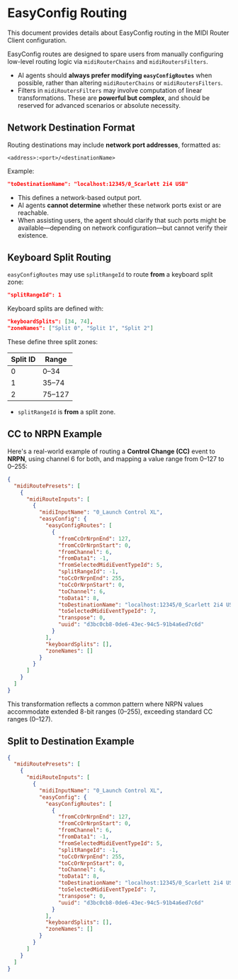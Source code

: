 # EasyConfig Routing

This document provides details about EasyConfig routing in the MIDI Router Client configuration.

EasyConfig routes are designed to spare users from manually configuring low-level routing logic via `midiRouterChains` and `midiRoutersFilters`.

- AI agents should **always prefer modifying `easyConfigRoutes`** when possible, rather than altering `midiRouterChains` or `midiRoutersFilters`.
- Filters in `midiRoutersFilters` may involve computation of linear transformations. These are **powerful but complex**, and should be reserved for advanced scenarios or absolute necessity.

## Network Destination Format

Routing destinations may include **network port addresses**, formatted as:

```
<address>:<port>/<destinationName>
```

Example:

```json
"toDestinationName": "localhost:12345/0_Scarlett 2i4 USB"
```

- This defines a network-based output port.
- AI agents **cannot determine** whether these network ports exist or are reachable.
- When assisting users, the agent should clarify that such ports might be available—depending on network configuration—but cannot verify their existence.

## Keyboard Split Routing

`easyConfigRoutes` may use `splitRangeId` to route **from** a keyboard split zone:

```json
"splitRangeId": 1
```

Keyboard splits are defined with:

```json
"keyboardSplits": [34, 74],
"zoneNames": ["Split 0", "Split 1", "Split 2"]
```

These define three split zones:

| Split ID | Range     |
|----------|-----------|
| 0        | 0–34      |
| 1        | 35–74     |
| 2        | 75–127    |

- `splitRangeId` is **from** a split zone.

## CC to NRPN Example

Here's a real-world example of routing a **Control Change (CC)** event to **NRPN**, using channel 6 for both, and mapping a value range from 0–127 to 0–255:

```json
{
  "midiRoutePresets": [
    {
      "midiRouteInputs": [
        {
          "midiInputName": "0_Launch Control XL",
          "easyConfig": {
            "easyConfigRoutes": [
              {
                "fromCcOrNrpnEnd": 127,
                "fromCcOrNrpnStart": 0,
                "fromChannel": 6,
                "fromData1": -1,
                "fromSelectedMidiEventTypeId": 5,
                "splitRangeId": -1,
                "toCcOrNrpnEnd": 255,
                "toCcOrNrpnStart": 0,
                "toChannel": 6,
                "toData1": 8,
                "toDestinationName": "localhost:12345/0_Scarlett 2i4 USB",
                "toSelectedMidiEventTypeId": 7,
                "transpose": 0,
                "uuid": "d3bc0cb8-0de6-43ec-94c5-91b4a6ed7c6d"
              }
            ],
            "keyboardSplits": [],
            "zoneNames": []
          }
        }
      ]
    }
  ]
}
```

This transformation reflects a common pattern where NRPN values accommodate extended 8-bit ranges (0–255), exceeding standard CC ranges (0–127).

## Split to Destination Example

```json
{
  "midiRoutePresets": [
    {
      "midiRouteInputs": [
        {
          "midiInputName": "0_Launch Control XL",
          "easyConfig": {
            "easyConfigRoutes": [
              {
                "fromCcOrNrpnEnd": 127,
                "fromCcOrNrpnStart": 0,
                "fromChannel": 6,
                "fromData1": -1,
                "fromSelectedMidiEventTypeId": 5,
                "splitRangeId": -1,
                "toCcOrNrpnEnd": 255,
                "toCcOrNrpnStart": 0,
                "toChannel": 6,
                "toData1": 8,
                "toDestinationName": "localhost:12345/0_Scarlett 2i4 USB",
                "toSelectedMidiEventTypeId": 7,
                "transpose": 0,
                "uuid": "d3bc0cb8-0de6-43ec-94c5-91b4a6ed7c6d"
              }
            ],
            "keyboardSplits": [],
            "zoneNames": []
          }
        }
      ]
    }
  ]
}
```
